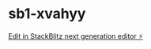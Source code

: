 # sb1-xvahyy

[Edit in StackBlitz next generation editor ⚡️](https://stackblitz.com/~/github.com/rey-prog/sb1-xvahyy)